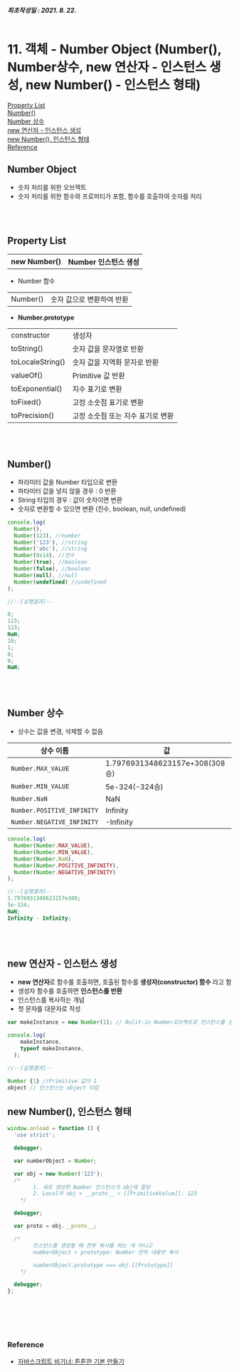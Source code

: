 ##### 최초작성일 : 2021. 8. 22.<br><br>

# 11. 객체 - Number Object (Number(), Number상수, new 연산자 - 인스턴스 생성, new Number() - 인스턴스 형태)

[Property List](#property-list)  
[Number()](#number)  
[Number 상수](#number-상수)  
[new 연산자 - 인스턴스 생성](#new-연산자---인스턴스-생성)  
[new Number(), 인스턴스 형태](#new-number-인스턴스-형태)  
[Reference](#reference)

## Number Object

- 숫자 처리를 위한 오브젝트
- 숫자 처리를 위한 함수와 프로퍼티가 포함, 함수를 호출하여 숫자를 처리

<br><br>

## Property List

<table>
    <tr><th> new Number() </th><th>Number 인스턴스 생성</th></tr>
</table>

- Number 함수
<table>
    <tr><td>Number()</td><td>숫자 값으로 변환하여 반환</td></tr>
</table>

- **Number.prototype**
<table>
    <tr><td>constructor</td><td>생성자</td></tr>
    <tr><td>toString()</td><td>숫자 값을 문자열로 반환</td></tr>
    <tr><td>toLocaleString()</td><td>숫자 값을 지역화 문자로 반환</td></tr>
    <tr><td>valueOf()</td><td>Primitive 값 반환</td></tr>
    <tr><td>toExponential()</td><td>지수 표기로 변환</td></tr>
    <tr><td>toFixed()</td><td>고정 소숫점 표기로 변환</td></tr>
    <tr><td>toPrecision()</td><td>고정 소숫점 또는 지수 표기로 변환</td></tr>
</table>

<br><br>

## Number()

- 파라미터 값을 Number 타입으로 변환
- 파타미터 값을 넣지 않을 경우 : 0 반환
- String 타입의 경우 : 값이 숫자이면 변환
- 숫자로 변환할 수 있으면 변환 (진수, boolean, null, undefined)

```js
console.log(
  Number(),
  Number(123), //number
  Number('123'), //string
  Number('abc'), //string
  Number(0x14), //진수
  Number(true), //boolean
  Number(false), //boolean
  Number(null), //null
  Number(undefined) //undefined
);

//--[실행결과]--

0;
123;
123;
NaN;
20;
1;
0;
0;
NaN;
```

<br><br>

## Number 상수

- 상수는 값을 변경, 삭제할 수 없음

| 상수 이름                  | 값                             |
| -------------------------- | ------------------------------ |
| `Number.MAX_VALUE`         | 1.7976931348623157e+308(308승) |
| `Number.MIN_VALUE`         | 5e-324(-324승)                 |
| `Number.NaN`               | NaN                            |
| `Number.POSITIVE_INFINITY` | Infinity                       |
| `Number.NEGATIVE_INFINITY` | -Infinity                      |

```js
console.log(
  Number(Number.MAX_VALUE),
  Number(Number.MIN_VALUE),
  Number(Number.NaN),
  Number(Number.POSITIVE_INFINITY),
  Number(Number.NEGATIVE_INFINITY)
);

//--[실행결과]--
1.7976931348623157e308;
5e-324;
NaN;
Infinity - Infinity;
```

<br><br>

## new 연산자 - 인스턴스 생성

- **new 연산자**로 함수를 호출하면, 호출된 함수를 **생성자(constructor) 함수** 라고 함
- 생성자 함수를 호출하면 **인스턴스를 반환**
- 인스턴스를 복사하는 개념
- 첫 문자를 대문자로 작성

```js
var makeInstance = new Number(1); // Bulit-in Number오브젝트로 인스턴스를 생성해 반환

console.log(
    makeInstance,
    typeof makeInstance,
  );

//--[실행결과]--

Number {1} //Primitive 값이 1
object // 인스턴스는 object 타입
```

## new Number(), 인스턴스 형태

```js
window.onload = function () {
  'use strict';

  debugger;

  var numberObject = Number;

  var obj = new Number('123');
  /*
        1. 새로 생성한 Number 인스턴스가 obj에 할당
        2. Local의 obj > __proto__ > [[PrimitiveValue]]: 123
    */

  debugger;

  var proto = obj.__proto__;

  /*
        인스턴스를 생성할 때 전부 복사를 하는 게 아니고
        numberObject > prototype: Number 안의 내용만 복사

        numberObject.prototype === obj.[[Prototype]]
    */

  debugger;
};
```

## <br><br>

### **Reference**

- [자바스크립트 비기너: 튼튼한 기본 만들기](https://www.inflearn.com/course/%EC%9E%90%EB%B0%94%EC%8A%A4%ED%81%AC%EB%A6%BD%ED%8A%B8-%EB%B9%84%EA%B8%B0%EB%84%88)
